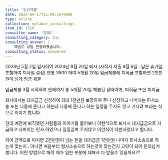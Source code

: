 ```yaml
---
title: '임금체불'
date: 2024-09-17T21:09:15+0900
type: online
collection: eplabor_consultings
item_id: 1516
consultee_name: '장OO'
consulting_category: 임금
consulting_answer: |
    메일로 상담 진행하였습니다.
consulting_status: answered
---
```


2023년 5월 2일 입사하여 2024년 9월 20일 퇴사  (사직서 제출 9월 6일 : 남은 휴가일 포함하여 퇴사일 설정)
연봉 3800  하여 5개월 20일 임급체불에 퇴직금 포함하면 2천만원이 넘게 임금 체불

임금체불 3월 시작하여 현재까지 총 5개월 20일 체불된 상태이며, 퇴직금 또한 미지급

회사에서는 대지급금 신청하여 최대 1천만원 보장하여 주니 신청하고 나머지는 민사소송 또는 나중에 준다고 하는데 나중에 준다고 하는 일정을 주지도 않고 기다려 보라는 식으로 이야기 합니다.

헌데 예전에 퇴직했던 사람들의 이야기를 들어보니 이런식으로 퇴사시 대지급금으로 지급하고 나머지는 민사 하였으나 질질끌며 주지않고 이런식이 다반사였다고 합니다. 

하여 금액으로 따지면 2천만원이 넘는 돈을 대지급금 1천만원 나머지 민사소송으로 하는게 맞는지.. 
아니면 처음부터 형사소송으로 하는것이 맞는건지 고민이 되어 문의남겨 봅니다.
어떤 방법으로 해야 제가 일한 부분에 대해서 다 받을수 있을까요??



